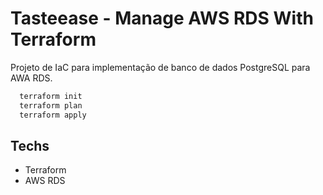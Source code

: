 # Tasteease - Manage AWS RDS With Terraform

Projeto de IaC para implementação de banco de dados PostgreSQL para AWA RDS.

```bash
  terraform init
  terraform plan
  terraform apply
```

## Techs

- Terraform
- AWS RDS

